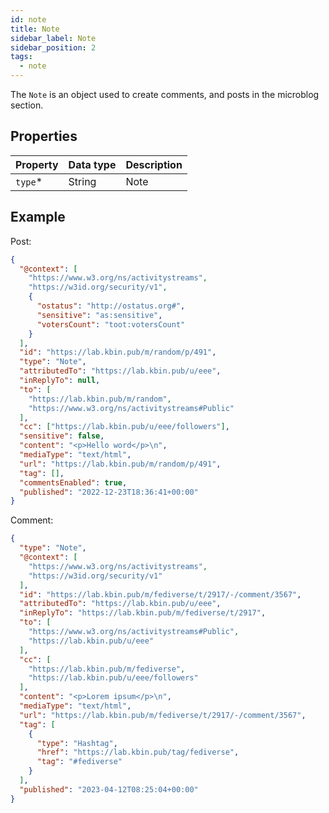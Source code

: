 ```yaml
---
id: note
title: Note
sidebar_label: Note
sidebar_position: 2
tags:
  - note
---
```


The `Note` is an object used to create comments, and posts in the microblog section.

## Properties

| Property | Data type | Description |
| -------- | --------- | ----------- |
| `type`\* | String    | Note        |

## Example

Post:

```json
{
  "@context": [
    "https://www.w3.org/ns/activitystreams",
    "https://w3id.org/security/v1",
    {
      "ostatus": "http://ostatus.org#",
      "sensitive": "as:sensitive",
      "votersCount": "toot:votersCount"
    }
  ],
  "id": "https://lab.kbin.pub/m/random/p/491",
  "type": "Note",
  "attributedTo": "https://lab.kbin.pub/u/eee",
  "inReplyTo": null,
  "to": [
    "https://lab.kbin.pub/m/random",
    "https://www.w3.org/ns/activitystreams#Public"
  ],
  "cc": ["https://lab.kbin.pub/u/eee/followers"],
  "sensitive": false,
  "content": "<p>Hello word</p>\n",
  "mediaType": "text/html",
  "url": "https://lab.kbin.pub/m/random/p/491",
  "tag": [],
  "commentsEnabled": true,
  "published": "2022-12-23T18:36:41+00:00"
}
```

Comment:

```json
{
  "type": "Note",
  "@context": [
    "https://www.w3.org/ns/activitystreams",
    "https://w3id.org/security/v1"
  ],
  "id": "https://lab.kbin.pub/m/fediverse/t/2917/-/comment/3567",
  "attributedTo": "https://lab.kbin.pub/u/eee",
  "inReplyTo": "https://lab.kbin.pub/m/fediverse/t/2917",
  "to": [
    "https://www.w3.org/ns/activitystreams#Public",
    "https://lab.kbin.pub/u/eee"
  ],
  "cc": [
    "https://lab.kbin.pub/m/fediverse",
    "https://lab.kbin.pub/u/eee/followers"
  ],
  "content": "<p>Lorem ipsum</p>\n",
  "mediaType": "text/html",
  "url": "https://lab.kbin.pub/m/fediverse/t/2917/-/comment/3567",
  "tag": [
    {
      "type": "Hashtag",
      "href": "https://lab.kbin.pub/tag/fediverse",
      "tag": "#fediverse"
    }
  ],
  "published": "2023-04-12T08:25:04+00:00"
}
```

